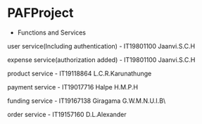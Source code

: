 # PAFProject

- Functions and Services


user service(Including authentication) - IT19801100 Jaanvi.S.C.H

expense service(authorization added) - IT19801100 Jaanvi.S.C.H

product service - IT19118864 L.C.R.Karunathunge

payment service - IT19017716 Halpe H.M.P.H

funding service - IT19167138 Giragama G.W.M.N.U.I.B\

order service - IT19157160 D.L.Alexander
